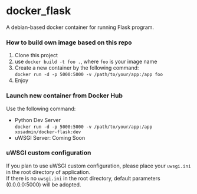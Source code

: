 # docker_flask
A debian-based docker container for running Flask program.
  
### How to build own image based on this repo
1. Clone this project
2. use ``docker build -t foo .``, where ``foo`` is your image name
3. Create a new container by the following command:  
   ``docker run -d -p 5000:5000 -v /path/to/your/app:/app foo``
4. Enjoy
  
### Launch new container from Docker Hub  

Use the following command:  
- Python Dev Server  
``docker run -d -p 5000:5000 -v /path/to/your/app:/app xosadmin/docker-flask:dev``  
- uWSGI Server: Coming Soon  
  
### uWSGI custom configuration  
If you plan to use uWSGI custom configuration, please place your ``uwsgi.ini`` in the root directory of application.  
If there is no ``uwsgi.ini`` in the root directory, default parameters (0.0.0.0:5000) will be adopted.  
